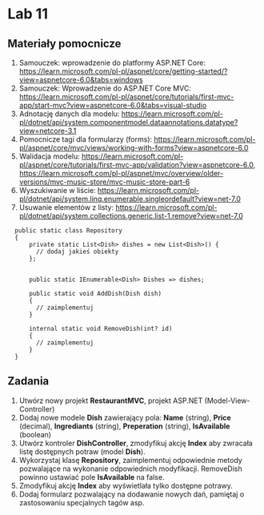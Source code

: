 # Lab 11

## Materiały pomocnicze
1.	Samouczek: wprowadzenie do platformy ASP.NET Core: https://learn.microsoft.com/pl-pl/aspnet/core/getting-started/?view=aspnetcore-6.0&tabs=windows
2.	Samouczek: Wprowadzenie do ASP.NET Core MVC: https://learn.microsoft.com/pl-pl/aspnet/core/tutorials/first-mvc-app/start-mvc?view=aspnetcore-6.0&tabs=visual-studio 
3.	Adnotację danych dla modelu:  https://learn.microsoft.com/pl-pl/dotnet/api/system.componentmodel.dataannotations.datatype?view=netcore-3.1 
4.	Pomocnicze tagi dla formularzy (forms): https://learn.microsoft.com/pl-pl/aspnet/core/mvc/views/working-with-forms?view=aspnetcore-6.0 
5.	Walidacja modelu: https://learn.microsoft.com/pl-pl/aspnet/core/tutorials/first-mvc-app/validation?view=aspnetcore-6.0, https://learn.microsoft.com/pl-pl/aspnet/mvc/overview/older-versions/mvc-music-store/mvc-music-store-part-6 
6.	Wyszukiwanie w liście: https://learn.microsoft.com/pl-pl/dotnet/api/system.linq.enumerable.singleordefault?view=net-7.0 
7.	Usuwanie elementów z listy: https://learn.microsoft.com/pl-pl/dotnet/api/system.collections.generic.list-1.remove?view=net-7.0 

```Csharp
  public static class Repository
  {
      private static List<Dish> dishes = new List<Dish>() {
        // dodaj jakieś obiekty
      };


      public static IEnumerable<Dish> Dishes => dishes;

      public static void AddDish(Dish dish)
      {
        // zaimplementuj
      }

      internal static void RemoveDish(int? id)
      {
        // zaimplementuj
      }
  }
```

## Zadania
1. Utwórz nowy projekt **RestaurantMVC**, projekt ASP.NET (Model-View-Controller)
2. Dodaj nowe modele **Dish** zawierający pola: 
**Name** (string), **Price** (decimal), **Ingrediants** (string), **Preperation** (string), **IsAvailable** (boolean)
3. Utwórz kontroler **DishController**, zmodyfikuj akcję **Index** aby zwracała listę dostępnych potraw (model **Dish**). 
4. Wykorzystaj klasę **Repository**, zaimplementuj odpowiednie metody pozwalające na wykonanie odpowiednich modyfikacji. 
RemoveDish powinno ustawiać pole **IsAvailable** na false.
5. Zmodyfikuj akcję **Index** aby wyświetlała tylko dostępne potrawy.
6. Dodaj formularz pozwalający na dodawanie nowych dań, pamiętaj o zastosowaniu specjalnych tagów asp.

